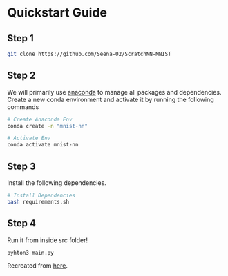# Quickstart Guide

## Step 1

```bash
git clone https://github.com/Seena-02/ScratchNN-MNIST
```

## Step 2

We will primarily use [anaconda](https://www.anaconda.com/download) to manage all packages and dependencies. Create a new conda environment and activate it by running the following commands

```bash
# Create Anaconda Env
conda create -n "mnist-nn"

# Activate Env
conda activate mnist-nn
```

## Step 3

Install the following dependencies.

```bash
# Install Dependencies
bash requirements.sh
```

## Step 4

Run it from inside src folder!

```bash
pyhton3 main.py
```

Recreated from [here](https://www.youtube.com/watch?v=w8yWXqWQYmU&t=732s).

